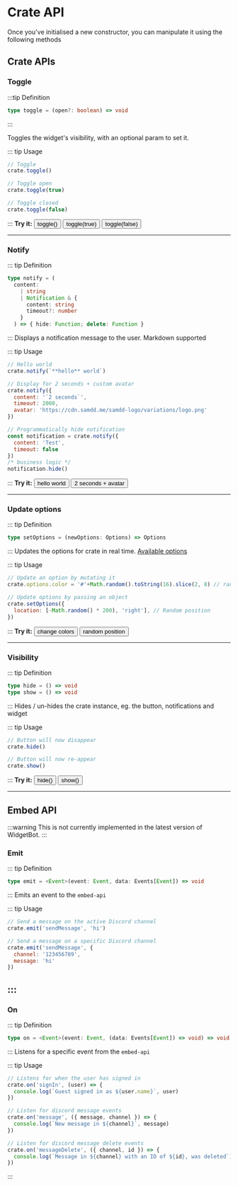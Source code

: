 # Crate API

Once you've initialised a new constructor, you can manipulate it using the following methods

## Crate APIs

### Toggle

:::tip Definition

```ts
type toggle = (open?: boolean) => void
```
:::

Toggles the widget's visibility, with an optional param to set it.

::: tip Usage

```js
// Toggle
crate.toggle()

// Toggle open
crate.toggle(true)

// Toggle closed
crate.toggle(false)
```
:::
<b>Try it:</b> <button class="try-it" onClick="crate.toggle()">toggle()</button>
<button class="try-it" onClick="crate.toggle(true)">toggle(true)</button>
<button class="try-it" onClick="crate.toggle(false)">toggle(false)</button>

---

### Notify

::: tip Definition
```ts
type notify = (
  content:
    | string
    | Notification & {
      content: string
      timeout?: number
    }
  ) => { hide: Function; delete: Function }
```
:::
Displays a notification message to the user. Markdown supported

::: tip Usage
```js
// Hello world
crate.notify(`**hello** world`)

// Display for 2 seconds + custom avatar
crate.notify({
  content: '`2 seconds`',
  timeout: 2000,
  avatar: 'https://cdn.samdd.me/samdd-logo/variations/logo.png'
})

// Programmatically hide notification
const notification = crate.notify({
  content: 'Test',
  timeout: false
})
/* business logic */
notification.hide()
```
:::
<b>Try it:</b> <button class="try-it" onClick="crate.notify('**hello** world')">hello world</button>
<button class="try-it" onClick="crate.notify({content:'\`2 seconds\`',timeout:2000, avatar:'https://cdn.samdd.me/samdd-logo/variations/logo.png'})">2 seconds + avatar</button>

---

### Update options

::: tip Definition

```ts
type setOptions = (newOptions: Options) => Options
```
:::
Updates the options for crate in real time. [Available options](options.d)

::: tip Usage

```js
// Update an option by mutating it
crate.options.color = '#'+Math.random().toString(16).slice(2, 8) // random color

// Update options by passing an object
crate.setOptions({
  location: [-Math.random() * 200), 'right'], // Random position
})
```
:::
<b>Try it:</b> <button class="try-it" onClick="crate.options.color='#'+Math.random().toString(16).slice(2, 8)">change colors</button>
<button class="try-it" onClick="crate.setOptions({location: [-Math.random() * 200, 'right']})">random position</button>

---

### Visibility

::: tip Definition

```ts
type hide = () => void
type show = () => void
```
:::
Hides / un-hides the crate instance, eg. the button, notifications and widget

::: tip Usage

```js
// Button will now disappear
crate.hide()

// Button will now re-appear
crate.show()
```
:::
<b>Try it:</b> <button class="try-it" onClick="crate.hide()">hide()</button> <button class="try-it" onClick="crate.show()">show()</button>

---

## Embed API

:::warning
This is not currently implemented in the latest version of WidgetBot.
:::

### Emit

::: tip Definition

```ts
type emit = <Event>(event: Event, data: Events[Event]) => void
```
:::
Emits an event to the `embed-api`

::: tip Usage

```js
// Send a message on the active Discord channel
crate.emit('sendMessage', 'hi')

// Send a message on a specific Discord channel
crate.emit('sendMessage', {
  channel: '123456789',
  message: 'hi'
})
```
:::
---

### On

::: tip Definition

```ts
type on = <Event>(event: Event, (data: Events[Event]) => void) => void
```
:::
Listens for a specific event from the `embed-api`

::: tip Usage

```js
// Listens for when the user has signed in
crate.on('signIn', (user) => {
  console.log(`Guest signed in as ${user.name}`, user)
})

// Listen for discord message events
crate.on('message', ({ message, channel }) => {
  console.log(`New message in ${channel}`, message)
})

// Listen for discord message delete events
crate.on('messageDelete', ({ channel, id }) => {
  console.log(`Message in ${channel} with an ID of ${id}, was deleted`)
})
```
:::
